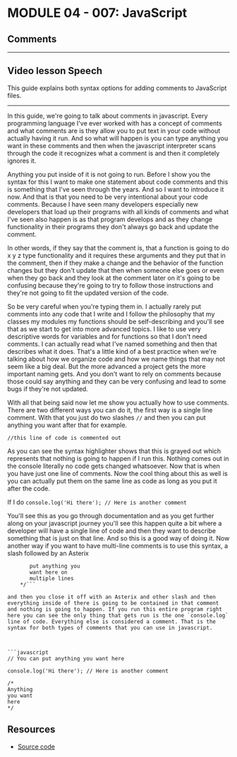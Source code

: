 # MODULE 04 - 007: JavaScript

## Comments

---

## Video lesson Speech

This guide explains both syntax options for adding comments to JavaScript files.

****

In this guide, we're going to talk about comments in javascript. Every programming language I've ever worked with has a concept of comments and what comments are is they allow you to put text in your code without actually having it run. And so what will happen is you can type anything you want in these comments and then when the javascript interpreter scans through the code it recognizes what a comment is and then it completely ignores it. 

Anything you put inside of it is not going to run. Before I show you the syntax for this I want to make one statement about code comments and this is something that I've seen through the years. And so I want to introduce it now. And that is that you need to be very intentional about your code comments. Because I have seen many developers especially new developers that load up their programs with all kinds of comments and what I've seen also happen is as that program develops and as they change functionality in their programs they don't always go back and update the comment.

In other words, if they say that the comment is, that a function is going to do x y z type functionality and it requires these arguments and they put that in the comment, then if they make a change and the behavior of the function changes but they don't update that then when someone else goes or even when they go back and they look at the comment later on it's going to be confusing because they're going to try to follow those instructions and they're not going to fit the updated version of the code.

So be very careful when you're typing them in. I actually rarely put comments into any code that I write and I follow the philosophy that my classes my modules my functions should be self-describing and you'll see that as we start to get into more advanced topics. I like to use very descriptive words for variables and for functions so that I don't need comments. I can actually read what I've named something and then that describes what it does. That's a little kind of a best practice when we're talking about how we organize code and how we name things that may not seem like a big deal. But the more advanced a project gets the more important naming gets. And you don't want to rely on comments because those could say anything and they can be very confusing and lead to some bugs if they're not updated. 

With all that being said now let me show you actually how to use comments. There are two different ways you can do it, the first way is a single line comment. With that you just do two slashes `//` and then you can put anything you want after that for example.

`//this line of code is commented out`

As you can see the syntax highlighter shows that this is grayed out which represents that nothing is going to happen if I run this. Nothing comes out in the console literally no code gets changed whatsoever. Now that is when you have just one line of comments. Now the cool thing about this as well is you can actually put them on the same line as code as long as you put it after the code.

If I do `console.log('Hi there'); // Here is another comment`

You'll see this as you go through documentation and as you get further along on your javascript journey you'll see this happen quite a bit where a developer will have a single line of code and then they want to describe something that is just on that line. And so this is a good way of doing it. Now another way if you want to have multi-line comments is to use this syntax, a slash followed by an Asterix

```/*
       put anything you 
       want here on 
       multiple lines 
    */```

and then you close it off with an Asterix and other slash and then everything inside of there is going to be contained in that comment and nothing is going to happen. If you run this entire program right here you can see the only thing that gets run is the one `console.log` line of code. Everything else is considered a comment. That is the syntax for both types of comments that you can use in javascript.



```javascript
// You can put anything you want here

console.log('Hi there'); // Here is another comment

/*
Anything
you want
here
*/
```

## Resources

- [Source code](https://github.com/rails-camp/javascript-programming/blob/master/section_b_08_comments.js)
